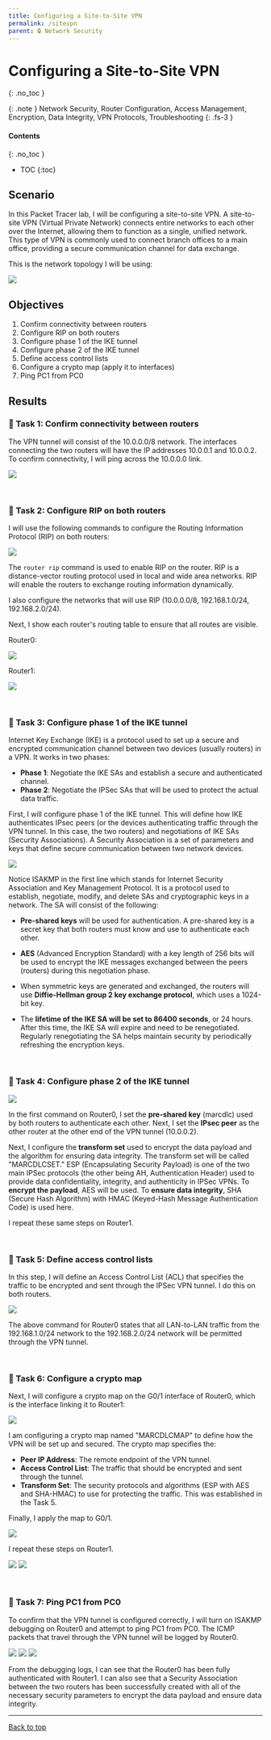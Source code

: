 ```yaml
---
title: Configuring a Site-to-Site VPN
permalink: /sitevpn
parent: 🔒 Network Security
---
```

# Configuring a Site-to-Site VPN
{: .no_toc }

{: .note }
Network Security, Router Configuration, Access Management, Encryption, Data Integrity, VPN Protocols, Troubleshooting
{: .fs-3 }

#### Contents
{: .no_toc }
- TOC
{:toc}

## Scenario
In this Packet Tracer lab, I will be configuring a site-to-site VPN. A site-to-site VPN (Virtual Private Network) connects entire networks to each other over the Internet, allowing them to function as a single, unified network. This type of VPN is commonly used to connect branch offices to a main office, providing a secure communication channel for data exchange.


This is the network topology I will be using:

![](/assets/images/101netplus/58_sitevpn/topology.png)

## Objectives

1. Confirm connectivity between routers
2. Configure RIP on both routers
3. Configure phase 1 of the IKE tunnel
4. Configure phase 2 of the IKE tunnel
5. Define access control lists
6. Configure a crypto map (apply it to interfaces)
7. Ping PC1 from PC0

## Results
### 📄 Task 1: Confirm connectivity between routers

The VPN tunnel will consist of the 10.0.0.0/8 network. The interfaces connecting the two routers will have the IP addresses 10.0.0.1 and 10.0.0.2. To confirm connectivity, I will ping across the 10.0.0.0 link. 

![](/assets/images/101netplus/58_sitevpn/R0_pingR1.png)

<br>

### 📄 Task 2: Configure RIP on both routers

I will use the following commands to configure the Routing Information Protocol (RIP) on both routers:

![](/assets/images/101netplus/58_sitevpn/R0_routerrip.png)

The ```router rip``` command is used to enable RIP on the router. RIP is a distance-vector routing protocol used in local and wide area networks. RIP will enable the routers to exchange routing information dynamically. 

I also configure the networks that will use RIP (10.0.0.0/8, 192.168.1.0/24, 192.168.2.0/24). 

Next, I show each router's routing table to ensure that all routes are visible. 

Router0:

![](/assets/images/101netplus/58_sitevpn/R0_routingtable.png)

Router1:

![](/assets/images/101netplus/58_sitevpn/R1_routingtable.png)

<br>

### 📄 Task 3: Configure phase 1 of the IKE tunnel

Internet Key Exchange (IKE) is a protocol used to set up a secure and encrypted communication channel between two devices (usually routers) in a VPN. It works in two phases:

- **Phase 1**: Negotiate the IKE SAs and establish a secure and authenticated channel.
- **Phase 2**: Negotiate the IPSec SAs that will be used to protect the actual data traffic.

First, I will configure phase 1 of the IKE tunnel. This will define how IKE authenticates IPsec peers (or the devices authenticating traffic through the VPN tunnel. In this case, the two routers) and negotiations of IKE SAs (Security Associations). A Security Association is a set of parameters and keys that define secure communication between two network devices.

![](/assets/images/101netplus/58_sitevpn/R0_IKE_phase1.png)

Notice ISAKMP in the first line which stands for Internet Security Association and Key Management Protocol. It is a protocol used to establish, negotiate, modify, and delete SAs and cryptographic keys in a network. The SA will consist of the following:

- **Pre-shared keys** will be used for authentication. A pre-shared key is a secret key that both routers must know and use to authenticate each other.

- **AES** (Advanced Encryption Standard) with a key length of 256 bits will be used to encrypt the IKE messages exchanged between the peers (routers) during this negotiation phase.

- When symmetric keys are generated and exchanged, the routers will use **Diffie-Hellman group 2 key exchange protocol**, which uses a 1024-bit key.

- The **lifetime of the IKE SA will be set to 86400 seconds**, or 24 hours. After this time, the IKE SA will expire and need to be renegotiated. Regularly renegotiating the SA helps maintain security by periodically refreshing the encryption keys.

<br>

### 📄 Task 4: Configure phase 2 of the IKE tunnel

![](/assets/images/101netplus/58_sitevpn/R0_IKE_phase2.png)

In the first command on Router0, I set the **pre-shared key** (marcdlc) used by both routers to authenticate each other. Next, I set the **IPsec peer** as the other router at the other end of the VPN tunnel (10.0.0.2).

Next, I configure the **transform set** used to encrypt the data payload and the algorithm for ensuring data integrity. The transform set will be called "MARCDLCSET." ESP (Encapsulating Security Payload) is one of the two main IPSec protocols (the other being AH, Authentication Header) used to provide data confidentiality, integrity, and authenticity in IPSec VPNs. To **encrypt the payload**, AES will be used. To **ensure data integrity**, SHA (Secure Hash Algorithm) with HMAC (Keyed-Hash Message Authentication Code) is used here.

I repeat these same steps on Router1.

<br>

### 📄 Task 5: Define access control lists

In this step, I will define an Access Control List (ACL) that specifies the traffic to be encrypted and sent through the IPSec VPN tunnel. I do this on both routers.

![](/assets/images/101netplus/58_sitevpn/R0_accesslist.png)

The above command for Router0 states that all LAN-to-LAN traffic from the 192.168.1.0/24 network to the 192.168.2.0/24 network will be permitted through the VPN tunnel.

<br>

### 📄 Task 6: Configure a crypto map 

Next, I will configure a crypto map on the G0/1 interface of Router0, which is the interface linking it to Router1:

![](/assets/images/101netplus/58_sitevpn/R0_cryptomap.png)

I am configuring a crypto map named "MARCDLCMAP" to define how the VPN will be set up and secured. The crypto map specifies the:

- **Peer IP Address**: The remote endpoint of the VPN tunnel.
- **Access Control List**: The traffic that should be encrypted and sent through the tunnel.
- **Transform Set**: The security protocols and algorithms (ESP with AES and SHA-HMAC) to use for protecting the traffic. This was established in the Task 5.

Finally, I apply the map to G0/1.

![](/assets/images/101netplus/58_sitevpn/R0_cryptomap_apply.png)

I repeat these steps on Router1.

![](/assets/images/101netplus/58_sitevpn/R1_cryptomap.png)
![](/assets/images/101netplus/58_sitevpn/R1_cryptomap_apply.png)

<br>

### 📄 Task 7: Ping PC1 from PC0

To confirm that the VPN tunnel is configured correctly,  I will turn on ISAKMP debugging on Router0 and attempt to ping PC1 from PC0. The ICMP packets that travel through the VPN tunnel will be logged by Router0.

![](/assets/images/101netplus/58_sitevpn/P0_ping.png)
![](/assets/images/101netplus/58_sitevpn/R0_debugging_output_ISAKMP.png)
![](/assets/images/101netplus/58_sitevpn/R0_debugging_output_IPSEC.png)

From the debugging logs, I can see that the Router0 has been fully authenticated with Router1. I can also see that a Security Association between the two routers has been successfully created with all of the necessary security parameters to encrypt the data payload and ensure data integrity.

---

<a href="#top" id="back-to-top">Back to top</a>